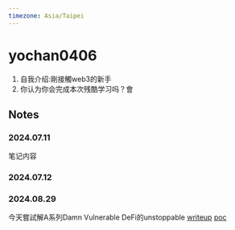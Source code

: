 ```yaml
---
timezone: Asia/Taipei
---
```



# yochan0406

1. 自我介绍:剛接觸web3的新手
2. 你认为你会完成本次残酷学习吗？會

## Notes

<!-- Content_START -->

### 2024.07.11

笔记内容

### 2024.07.12

### 2024.08.29

今天嘗試解A系列Damn Vulnerable DeFi的unstoppable
[writeup](https://github.com/DeFiHackLabs/Web3-CTF-Intensive-CoLearning/blob/main/Writeup/yochan0406/unstoppable_writeup.md)
[poc](https://github.com/DeFiHackLabs/Web3-CTF-Intensive-CoLearning/blob/main/Writeup/yochan0406/poc.t.sol)

<!-- Content_END -->
